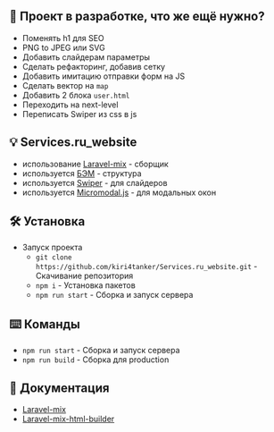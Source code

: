 ## :wrench: Проект в разработке, что же ещё нужно?
* Поменять h1 для SEO
* PNG to JPEG или SVG
* Добавить слайдерам параметры
* Сделать рефакторинг, добавив сетку
* Добавить имитацию отправки форм на JS
* Сделать вектор на ```map```
* Добавить 2 блока ```user.html```
* Переходить на next-level
* Переписать Swiper из css в js

## :bulb: Services.ru_website
* использование [Laravel-mix](https://laravel-mix.com/) - сборщик
* используется [БЭМ](https://ru.bem.info/) - структура
* используется [Swiper](https://swiperjs.com/) - для слайдеров
* используется [Micromodal.js](https://micromodal.vercel.app/) - для модальных окон

## :hammer_and_wrench: Установка
* Запуск проекта 
  * ```git clone https://github.com/kiri4tanker/Services.ru_website.git``` - Скачивание репозитория
  * ```npm i``` - Установка пакетов
  * ```npm run start``` - Сборка и запуск сервера

## :keyboard: Команды
* ```npm run start``` - Сборка и запуск сервера
* ```npm run build``` - Сборка для production

## :notebook: Документация
* [Laravel-mix](https://laravel-mix.com/docs/6.0/installation)
* [Laravel-mix-html-builder](https://laravel-mix.com/extensions/html-builder)
